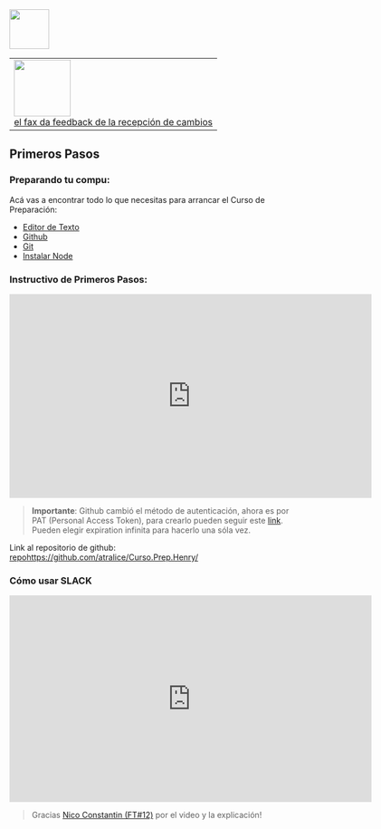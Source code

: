 <img  src='../logo.png' height='70px'>
<table width="100%" style='table-layout:fixed;'>
  <tr>
    <td>
      <a href="https://airtable.com/shrSzEYT4idEFGB8d?prefill_clase=00-PrimerosPasos">
        <img src="https://static.thenounproject.com/png/204643-200.png" width="100"/>
        <br>
        el fax da feedback de la recepción de cambios
      </a>
    </td>
  </tr>
</table>

## Primeros Pasos

### Preparando tu compu:

Acá vas a encontrar todo lo que necesitas para arrancar el Curso de Preparación:

* [Editor de Texto](./editorTexto.md)
* [Github](./github.md)
* [Git](./git.md)
* [Instalar Node](./node.md)

### Instructivo de Primeros Pasos:

<iframe src="https://player.vimeo.com/video/638636752" width="640" height="360" frameborder="0" allow="autoplay; fullscreen" allowfullscreen></iframe> 

> **Importante**: Github cambió el método de autenticación, ahora es por PAT (Personal Access Token), para crearlo pueden seguir este [link](https://docs.github.com/es/authentication/keeping-your-account-and-data-secure/creating-a-personal-access-token). Pueden elegir expiration infinita para hacerlo una sóla vez.

Link al repositorio de github: [repo](https://github.com/atralice/Curso.Prep.Henry/)https://github.com/atralice/Curso.Prep.Henry/

### Cómo usar SLACK

<iframe src="https://player.vimeo.com/video/548902078" width="640" height="365" frameborder="0" allow="autoplay; fullscreen; picture-in-picture" allowfullscreen></iframe>

> Gracias [Nico Constantin (FT#12)](https://github.com/NicoConstantin) por el video y la explicación!


